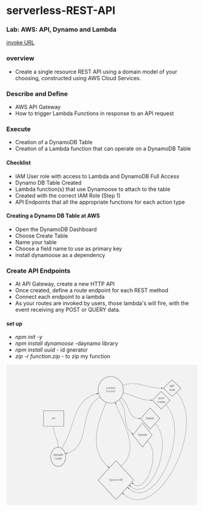 # serverless-REST-API

### Lab: AWS: API, Dynamo and Lambda

[invoke URL](https://itp6if1h7j.execute-api.us-west-2.amazonaws.com/people)


### overview 
- Create a single resource REST API using a domain model of your choosing, constructed using AWS Cloud Services.

### Describe and Define
- AWS API Gateway
- How to trigger Lambda Functions in response to an API request

### Execute
- Creation of a DynamoDB Table
- Creation of a Lambda function that can operate on a DynamoDB Table

#### Checklist
- IAM User role with access to Lambda and DynamoDB Full Access
- Dynamo DB Table Created
- Lambda function(s) that use Dynamoose to attach to the table
- Created with the correct IAM Role (Step 1)
- API Endpoints that all the appropriate functions for each action type

#### Creating a Dynamo DB Table at AWS
- Open the DynamoDB Dashboard
- Choose Create Table
- Name your table
- Choose a field name to use as primary key
-  install dynamoose as a dependency


### Create API Endpoints
- At API Gateway, create a new HTTP API
- Once created, define a route endpoint for each REST method
- Connect each endpoint to a lambda
- As your routes are invoked by users, those lambda's will fire, with the event receiving any POST or QUERY data.

#### set up
- *npm init -y*
- *npm install dynamoose* -daynamo library 
- *npm install uuid* - id gnerator
- *zip -r function.zip* - to zip my function 

![WhiteBoard](./assets/UML.png)
